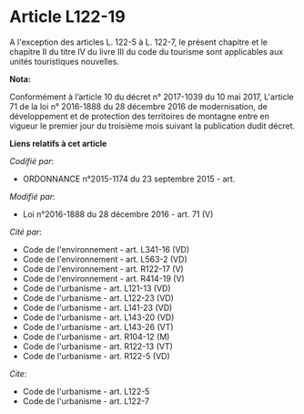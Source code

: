 # Article L122-19

A l'exception des articles L. 122-5 à L. 122-7, le présent chapitre et le chapitre II du titre IV du livre III du code du
tourisme sont applicables aux unités touristiques nouvelles.

**Nota:**

Conformément à l’article 10 du décret n° 2017-1039 du 10 mai 2017, L'article 71 de la loi n° 2016-1888 du 28 décembre 2016 de
modernisation, de développement et de protection des territoires de montagne entre en vigueur le premier jour du troisième
mois suivant la publication dudit décret.

**Liens relatifs à cet article**

_Codifié par_:

  - ORDONNANCE n°2015-1174 du 23 septembre 2015 - art.

_Modifié par_:

  - Loi n°2016-1888 du 28 décembre 2016 - art. 71 (V)

_Cité par_:

  - Code de l'environnement - art. L341-16 (VD)
  - Code de l'environnement - art. L563-2 (VD)
  - Code de l'environnement - art. R122-17 (V)
  - Code de l'environnement - art. R414-19 (V)
  - Code de l'urbanisme - art. L121-13 (VD)
  - Code de l'urbanisme - art. L122-23 (VD)
  - Code de l'urbanisme - art. L141-23 (VD)
  - Code de l'urbanisme - art. L143-20 (VD)
  - Code de l'urbanisme - art. L143-26 (VT)
  - Code de l'urbanisme - art. R104-12 (M)
  - Code de l'urbanisme - art. R122-13 (VT)
  - Code de l'urbanisme - art. R122-5 (VD)

_Cite_:

  - Code de l'urbanisme - art. L122-5
  - Code de l'urbanisme - art. L122-7

